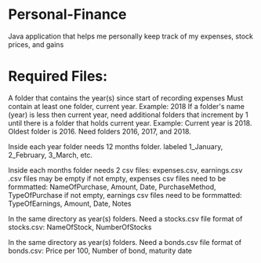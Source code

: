 # Personal-Finance
Java application that helps me personally keep track of my expenses, stock prices, and gains

# Required Files:
A folder that contains the year(s) since start of recording expenses
  Must contain at least one folder, current year. Example: 2018
  If a folder's name (year) is less then current year, need additional folders that increment by 1 until there is a folder that holds current year. Example: Current year is 2018. Oldest folder is 2016. Need folders 2016, 2017, and 2018.
  
Inside each year folder needs 12 months folder. labeled 1_January, 2_February, 3_March, etc.

Inside each months folder needs 2 csv files: expenses.csv, earnings.csv
  .csv files may be empty
  if not empty, expenses csv files need to be formmatted: NameOfPurchase, Amount, Date, PurchaseMethod, TypeOfPurchase
  if not empty, earnings csv files need to be formmatted: TypeOfEarnings, Amount, Date, Notes

In the same directory as year(s) folders. Need a stocks.csv file
  format of stocks.csv: NameOfStock, NumberOfStocks

In the same directory as year(s) folders. Need a bonds.csv file
	format of bonds.csv: Price per 100, Number of bond, maturity date